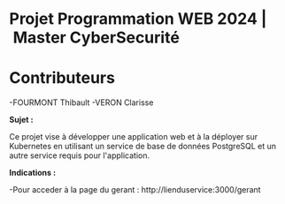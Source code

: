 # Projet Programmation WEB 2024 | Master CyberSecurité

# Contributeurs 

-FOURMONT Thibault 
-VERON Clarisse

**Sujet :**

Ce projet vise à développer une application web et à la déployer sur Kubernetes en utilisant un service de base de données PostgreSQL et un autre service requis pour l'application.


**Indications :**

-Pour acceder à la page du gerant : http://lienduservice:3000/gerant

